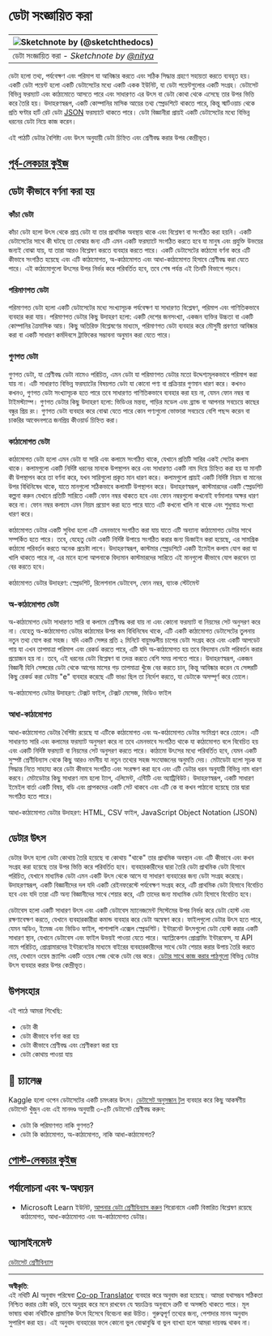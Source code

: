 <!--
CO_OP_TRANSLATOR_METADATA:
{
  "original_hash": "1228edf3572afca7d7cdcd938b6b4984",
  "translation_date": "2025-09-04T16:36:26+00:00",
  "source_file": "1-Introduction/03-defining-data/README.md",
  "language_code": "bn"
}
-->
# ডেটা সংজ্ঞায়িত করা

|![ Sketchnote by [(@sketchthedocs)](https://sketchthedocs.dev) ](../../sketchnotes/03-DefiningData.png)|
|:---:|
|ডেটা সংজ্ঞায়িত করা - _Sketchnote by [@nitya](https://twitter.com/nitya)_ |

ডেটা হলো তথ্য, পর্যবেক্ষণ এবং পরিমাপ যা আবিষ্কার করতে এবং সঠিক সিদ্ধান্ত গ্রহণে সহায়তা করতে ব্যবহৃত হয়। একটি ডেটা পয়েন্ট হলো একটি ডেটাসেটের মধ্যে একটি একক ইউনিট, যা ডেটা পয়েন্টগুলোর একটি সংগ্রহ। ডেটাসেট বিভিন্ন ফরম্যাট এবং কাঠামোতে আসতে পারে এবং সাধারণত এর উৎস বা ডেটা কোথা থেকে এসেছে তার উপর ভিত্তি করে তৈরি হয়। উদাহরণস্বরূপ, একটি কোম্পানির মাসিক আয়ের তথ্য স্প্রেডশিটে থাকতে পারে, কিন্তু স্মার্টওয়াচ থেকে প্রতি ঘণ্টার হার্ট রেট ডেটা [JSON](https://stackoverflow.com/a/383699) ফরম্যাটে থাকতে পারে। ডেটা বিজ্ঞানীরা প্রায়ই একটি ডেটাসেটের মধ্যে বিভিন্ন ধরনের ডেটা নিয়ে কাজ করেন। 

এই পাঠটি ডেটার বৈশিষ্ট্য এবং উৎস অনুযায়ী ডেটা চিহ্নিত এবং শ্রেণীবদ্ধ করার উপর কেন্দ্রীভূত।

## [পূর্ব-লেকচার কুইজ](https://purple-hill-04aebfb03.1.azurestaticapps.net/quiz/4)
## ডেটা কীভাবে বর্ণনা করা হয়

### কাঁচা ডেটা
কাঁচা ডেটা হলো উৎস থেকে প্রাপ্ত ডেটা যা তার প্রাথমিক অবস্থায় থাকে এবং বিশ্লেষণ বা সংগঠিত করা হয়নি। একটি ডেটাসেটের সাথে কী ঘটছে তা বোঝার জন্য এটি এমন একটি ফরম্যাটে সংগঠিত করতে হবে যা মানুষ এবং প্রযুক্তি উভয়ের জন্যই বোঝা যায়, যা তারা আরও বিশ্লেষণ করতে ব্যবহার করতে পারে। একটি ডেটাসেটের কাঠামো বর্ণনা করে এটি কীভাবে সংগঠিত হয়েছে এবং এটি কাঠামোগত, অ-কাঠামোগত এবং আধা-কাঠামোগত হিসাবে শ্রেণীবদ্ধ করা যেতে পারে। এই কাঠামোগুলো উৎসের উপর নির্ভর করে পরিবর্তিত হবে, তবে শেষ পর্যন্ত এই তিনটি বিভাগে পড়বে। 

### পরিমাণগত ডেটা
পরিমাণগত ডেটা হলো একটি ডেটাসেটের মধ্যে সংখ্যাসূচক পর্যবেক্ষণ যা সাধারণত বিশ্লেষণ, পরিমাপ এবং গাণিতিকভাবে ব্যবহার করা যায়। পরিমাণগত ডেটার কিছু উদাহরণ হলো: একটি দেশের জনসংখ্যা, একজন ব্যক্তির উচ্চতা বা একটি কোম্পানির ত্রৈমাসিক আয়। কিছু অতিরিক্ত বিশ্লেষণের মাধ্যমে, পরিমাণগত ডেটা ব্যবহার করে মৌসুমী প্রবণতা আবিষ্কার করা বা একটি সাধারণ কর্মদিবসে ট্রাফিকের সম্ভাবনা অনুমান করা যেতে পারে।

### গুণগত ডেটা
গুণগত ডেটা, যা শ্রেণীবদ্ধ ডেটা নামেও পরিচিত, এমন ডেটা যা পরিমাণগত ডেটার মতো উদ্দেশ্যমূলকভাবে পরিমাপ করা যায় না। এটি সাধারণত বিভিন্ন ফরম্যাটের বিষয়গত ডেটা যা কোনো পণ্য বা প্রক্রিয়ার গুণমান ধারণ করে। কখনও কখনও, গুণগত ডেটা সংখ্যাসূচক হতে পারে তবে সাধারণত গাণিতিকভাবে ব্যবহার করা হয় না, যেমন ফোন নম্বর বা টাইমস্ট্যাম্প। গুণগত ডেটার কিছু উদাহরণ হলো: ভিডিওর মন্তব্য, গাড়ির মডেল এবং ব্র্যান্ড বা আপনার সবচেয়ে কাছের বন্ধুর প্রিয় রং। গুণগত ডেটা ব্যবহার করে বোঝা যেতে পারে কোন পণ্যগুলো ভোক্তারা সবচেয়ে বেশি পছন্দ করেন বা চাকরির আবেদনপত্রে জনপ্রিয় কীওয়ার্ড চিহ্নিত করা।

### কাঠামোগত ডেটা
কাঠামোগত ডেটা হলো এমন ডেটা যা সারি এবং কলামে সংগঠিত থাকে, যেখানে প্রতিটি সারির একই সেটের কলাম থাকে। কলামগুলো একটি নির্দিষ্ট ধরনের মানকে উপস্থাপন করে এবং সাধারণত একটি নাম দিয়ে চিহ্নিত করা হয় যা মানটি কী উপস্থাপন করে তা বর্ণনা করে, যখন সারিগুলো প্রকৃত মান ধারণ করে। কলামগুলো প্রায়ই একটি নির্দিষ্ট নিয়ম বা মানের উপর বিধিনিষেধ থাকে, যাতে মানগুলো সঠিকভাবে কলামটি উপস্থাপন করে। উদাহরণস্বরূপ, কাস্টমারদের একটি স্প্রেডশিট কল্পনা করুন যেখানে প্রতিটি সারিতে একটি ফোন নম্বর থাকতে হবে এবং ফোন নম্বরগুলো কখনোই বর্ণমালার অক্ষর ধারণ করে না। ফোন নম্বর কলামে এমন নিয়ম প্রয়োগ করা হতে পারে যাতে এটি কখনো খালি না থাকে এবং শুধুমাত্র সংখ্যা ধারণ করে। 

কাঠামোগত ডেটার একটি সুবিধা হলো এটি এমনভাবে সংগঠিত করা যায় যাতে এটি অন্যান্য কাঠামোগত ডেটার সাথে সম্পর্কিত হতে পারে। তবে, যেহেতু ডেটা একটি নির্দিষ্ট উপায়ে সংগঠিত করার জন্য ডিজাইন করা হয়েছে, এর সামগ্রিক কাঠামো পরিবর্তন করতে অনেক প্রচেষ্টা লাগে। উদাহরণস্বরূপ, কাস্টমার স্প্রেডশিটে একটি ইমেইল কলাম যোগ করা যা খালি থাকতে পারে না, এর মানে হলো আপনাকে বিদ্যমান কাস্টমারদের সারিতে এই মানগুলো কীভাবে যোগ করবেন তা বের করতে হবে। 

কাঠামোগত ডেটার উদাহরণ: স্প্রেডশিট, রিলেশনাল ডেটাবেস, ফোন নম্বর, ব্যাংক স্টেটমেন্ট

### অ-কাঠামোগত ডেটা
অ-কাঠামোগত ডেটা সাধারণত সারি বা কলামে শ্রেণীবদ্ধ করা যায় না এবং কোনো ফরম্যাট বা নিয়মের সেট অনুসরণ করে না। যেহেতু অ-কাঠামোগত ডেটার কাঠামোর উপর কম বিধিনিষেধ থাকে, এটি একটি কাঠামোগত ডেটাসেটের তুলনায় নতুন তথ্য যোগ করা সহজ। যদি একটি সেন্সর প্রতি ২ মিনিটে বায়ুমণ্ডলীয় চাপের ডেটা সংগ্রহ করে এবং একটি আপডেট পায় যা এখন তাপমাত্রা পরিমাপ এবং রেকর্ড করতে পারে, এটি যদি অ-কাঠামোগত হয় তবে বিদ্যমান ডেটা পরিবর্তন করার প্রয়োজন হয় না। তবে, এই ধরনের ডেটা বিশ্লেষণ বা তদন্ত করতে বেশি সময় লাগতে পারে। উদাহরণস্বরূপ, একজন বিজ্ঞানী যিনি সেন্সরের ডেটা থেকে আগের মাসের গড় তাপমাত্রা খুঁজে বের করতে চান, কিন্তু আবিষ্কার করেন যে সেন্সরটি কিছু রেকর্ড করা ডেটায় "e" ব্যবহার করেছে এটি ভাঙা ছিল তা নির্দেশ করতে, যা ডেটাকে অসম্পূর্ণ করে তোলে।

অ-কাঠামোগত ডেটার উদাহরণ: টেক্সট ফাইল, টেক্সট মেসেজ, ভিডিও ফাইল

### আধা-কাঠামোগত
আধা-কাঠামোগত ডেটার বৈশিষ্ট্য রয়েছে যা এটিকে কাঠামোগত এবং অ-কাঠামোগত ডেটার সংমিশ্রণ করে তোলে। এটি সাধারণত সারি এবং কলামের ফরম্যাট অনুসরণ করে না তবে এমনভাবে সংগঠিত থাকে যা কাঠামোগত বলে বিবেচিত হয় এবং একটি নির্দিষ্ট ফরম্যাট বা নিয়মের সেট অনুসরণ করতে পারে। কাঠামো উৎসের মধ্যে পরিবর্তিত হবে, যেমন একটি সুস্পষ্ট শ্রেণীবিন্যাস থেকে কিছু আরও নমনীয় যা নতুন তথ্যের সহজ সংযোজনের অনুমতি দেয়। মেটাডেটা হলো সূচক যা সিদ্ধান্ত নিতে সাহায্য করে ডেটা কীভাবে সংগঠিত এবং সংরক্ষণ করা হবে এবং এটি ডেটার ধরন অনুযায়ী বিভিন্ন নাম ধারণ করবে। মেটাডেটার কিছু সাধারণ নাম হলো ট্যাগ, এলিমেন্ট, এন্টিটি এবং অ্যাট্রিবিউট। উদাহরণস্বরূপ, একটি সাধারণ ইমেইল বার্তা একটি বিষয়, বডি এবং প্রাপকদের একটি সেট থাকবে এবং এটি কে বা কখন পাঠানো হয়েছে তার দ্বারা সংগঠিত হতে পারে। 

আধা-কাঠামোগত ডেটার উদাহরণ: HTML, CSV ফাইল, JavaScript Object Notation (JSON)

## ডেটার উৎস 

ডেটার উৎস হলো ডেটা কোথায় তৈরি হয়েছে বা কোথায় "থাকে" তার প্রাথমিক অবস্থান এবং এটি কীভাবে এবং কখন সংগ্রহ করা হয়েছে তার উপর ভিত্তি করে পরিবর্তিত হবে। ব্যবহারকারীদের দ্বারা তৈরি ডেটা প্রাথমিক ডেটা হিসাবে পরিচিত, যেখানে মাধ্যমিক ডেটা এমন একটি উৎস থেকে আসে যা সাধারণ ব্যবহারের জন্য ডেটা সংগ্রহ করেছে। উদাহরণস্বরূপ, একটি বিজ্ঞানীদের দল যদি একটি রেইনফরেস্টে পর্যবেক্ষণ সংগ্রহ করে, এটি প্রাথমিক ডেটা হিসাবে বিবেচিত হবে এবং যদি তারা এটি অন্য বিজ্ঞানীদের সাথে শেয়ার করে, এটি তাদের জন্য মাধ্যমিক ডেটা হিসাবে বিবেচিত হবে। 

ডেটাবেস হলো একটি সাধারণ উৎস এবং একটি ডেটাবেস ম্যানেজমেন্ট সিস্টেমের উপর নির্ভর করে ডেটা হোস্ট এবং রক্ষণাবেক্ষণ করতে, যেখানে ব্যবহারকারীরা কমান্ড ব্যবহার করে ডেটা অন্বেষণ করে। ফাইলগুলো ডেটার উৎস হতে পারে, যেমন অডিও, ইমেজ এবং ভিডিও ফাইল, পাশাপাশি এক্সেল স্প্রেডশিট। ইন্টারনেট উৎসগুলো ডেটা হোস্ট করার একটি সাধারণ স্থান, যেখানে ডেটাবেস এবং ফাইল উভয়ই পাওয়া যেতে পারে। অ্যাপ্লিকেশন প্রোগ্রামিং ইন্টারফেস, যা API নামে পরিচিত, প্রোগ্রামারদের ইন্টারনেটের মাধ্যমে বাইরের ব্যবহারকারীদের সাথে ডেটা শেয়ার করার উপায় তৈরি করতে দেয়, যেখানে ওয়েব স্ক্র্যাপিং একটি ওয়েব পেজ থেকে ডেটা বের করে। [ডেটার সাথে কাজ করার পাঠগুলো](../../../../../../../../../2-Working-With-Data) বিভিন্ন ডেটার উৎস ব্যবহার করার উপর কেন্দ্রীভূত।

## উপসংহার

এই পাঠে আমরা শিখেছি:

- ডেটা কী
- ডেটা কীভাবে বর্ণনা করা হয়
- ডেটা কীভাবে শ্রেণীবদ্ধ এবং শ্রেণীকরণ করা হয়
- ডেটা কোথায় পাওয়া যায়

## 🚀 চ্যালেঞ্জ

Kaggle হলো ওপেন ডেটাসেটের একটি চমৎকার উৎস। [ডেটাসেট অনুসন্ধান টুল](https://www.kaggle.com/datasets) ব্যবহার করে কিছু আকর্ষণীয় ডেটাসেট খুঁজুন এবং এই মানদণ্ড অনুযায়ী ৩-৫টি ডেটাসেট শ্রেণীবদ্ধ করুন:

- ডেটা কি পরিমাণগত নাকি গুণগত?
- ডেটা কি কাঠামোগত, অ-কাঠামোগত, নাকি আধা-কাঠামোগত?

## [পোস্ট-লেকচার কুইজ](https://ff-quizzes.netlify.app/en/ds/)

## পর্যালোচনা এবং স্ব-অধ্যয়ন

- Microsoft Learn ইউনিট, [আপনার ডেটা শ্রেণীবিন্যাস করুন](https://docs.microsoft.com/en-us/learn/modules/choose-storage-approach-in-azure/2-classify-data) শিরোনামে একটি বিস্তারিত বিশ্লেষণ রয়েছে কাঠামোগত, আধা-কাঠামোগত এবং অ-কাঠামোগত ডেটার।

## অ্যাসাইনমেন্ট

[ডেটাসেট শ্রেণীবিন্যাস](assignment.md)

---

**অস্বীকৃতি**:  
এই নথিটি AI অনুবাদ পরিষেবা [Co-op Translator](https://github.com/Azure/co-op-translator) ব্যবহার করে অনুবাদ করা হয়েছে। আমরা যথাসম্ভব সঠিকতা নিশ্চিত করার চেষ্টা করি, তবে অনুগ্রহ করে মনে রাখবেন যে স্বয়ংক্রিয় অনুবাদে ত্রুটি বা অসঙ্গতি থাকতে পারে। মূল ভাষায় থাকা নথিটিকে প্রামাণিক উৎস হিসেবে বিবেচনা করা উচিত। গুরুত্বপূর্ণ তথ্যের জন্য, পেশাদার মানব অনুবাদ সুপারিশ করা হয়। এই অনুবাদ ব্যবহারের ফলে কোনো ভুল বোঝাবুঝি বা ভুল ব্যাখ্যা হলে আমরা দায়বদ্ধ থাকব না।